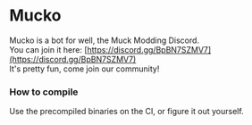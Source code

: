 # Mucko
Mucko is a bot for well, the Muck Modding Discord. <br>
You can join it here: [https://discord.gg/BpBN7SZMV7](https://discord.gg/BpBN7SZMV7) <br>
It's pretty fun, come join our community!

### How to compile
Use the precompiled binaries on the CI, or figure it out yourself.